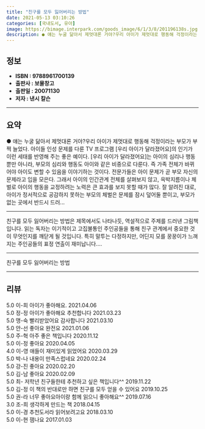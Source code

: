 ```yaml
---
title: "친구를 모두 잃어버리는 방법"
date: 2021-05-13 03:10:26
categories: [국내도서, 유아]
image: https://bimage.interpark.com/goods_image/6/1/3/8/201196138s.jpg
description: ● 얘는 누굴 닮아서 제멋대론 거야?우리 아이가 제멋대로 행동해 걱정이라는 부모가 부쩍 늘었다. 아이들 인성 문제를 다룬 TV 프로그램 [우리 아이가 달라졌어요]의 인기가 이런 세태를 반영해 주는 좋은 예이다. [우리 아이가 달라졌어요]는 아이의 심리나 행동뿐만 아니라, 부모의 심리와
---
```


## **정보**

- **ISBN : 9788961700139**
- **출판사 : 보물창고**
- **출판일 : 20071130**
- **저자 : 낸시 칼슨**

------



## **요약**

●  얘는 누굴 닮아서 제멋대론 거야?우리 아이가 제멋대로 행동해 걱정이라는 부모가 부쩍 늘었다. 아이들 인성 문제를 다룬 TV 프로그램 [우리 아이가 달라졌어요]의 인기가 이런 세태를 반영해 주는 좋은 예이다. [우리 아이가 달라졌어요]는 아이의 심리나 행동뿐만 아니라, 부모의 심리와 행동도 아이와 같은 비중으로 다룬다. 즉 가족 전체가 바뀌어야 아이도 변할 수 있음을 이야기하는 것이다. 전문가들은 아이 문제가 곧 부모 자신의 문제라고 입을 모은다. 그래서 아이의 인간관계 전체를 살펴보지 않고, 윽박지름이나 체벌로 아이의 행동을 교정하려는 노력은 큰 효과를 보지 못할 때가 많다. 잘 알려진 대로, 아이가 정서적으로 공감하지 못하는 부모의 체벌은 문제를 잠시 덮어둘 뿐이고, 부모가 없는 곳에서 반드시 드러...

------

친구를 모두 잃어버리는 방법은 제목에서도 나타나듯, 역설적으로 주제를 드러낸 그림책입니다. 읽는 독자는 이기적이고 고집불통인 주인공들을 통해 친구 관계에서 중요한 것이 무엇인지를 깨닫게 될 것입니다. 특히 말투는 다정하지만, 어딘지 모를 꿍꿍이가 느껴지는 주인공들의 표정 연출이 재미납니다.... 

------


친구를 모두 잃어버리는 방법 

------


## **리뷰** 

5.0 이-희 아이가 좋아해요. 2021.04.06 <br/>5.0 정-정 아이가 좋아해요 추천합니다 2021.03.23 <br/>5.0 맹-숙 빨리받았어요 감사합니다 2021.03.10 <br/>5.0 안-선 좋아요 완전요 2021.01.06 <br/>5.0 주-혁 아주 좋은 책입니다 2020.11.12 <br/>5.0 이-정 좋아요 2020.04.05 <br/>4.0 이-영 애들이 재미있게 읽었어요 2020.03.29 <br/>5.0 박-나 내용이 만족스럽네요 2020.02.24 <br/>5.0 강-진 좋아요 2020.02.20 <br/>5.0 김-남 좋아요 2020.02.09 <br/>5.0 최- 저학년 친구들한테 추천하고 싶은 책입니다^^ 2019.11.22 <br/>5.0 김-정 이 책의 반대로만 하면 친구를 모두 얻을 수 있어요 2019.10.25 <br/>5.0 권-라 너무 좋아요아이랑 함께 읽으니 좋아해요^^ 2019.07.16 <br/>3.0 조-희 생각하게 만드는 책 2018.04.15 <br/>5.0 이-경 추천도서라 읽어보려고요 2018.03.10 <br/>5.0 이-현 잼나요 2017.01.03 <br/>